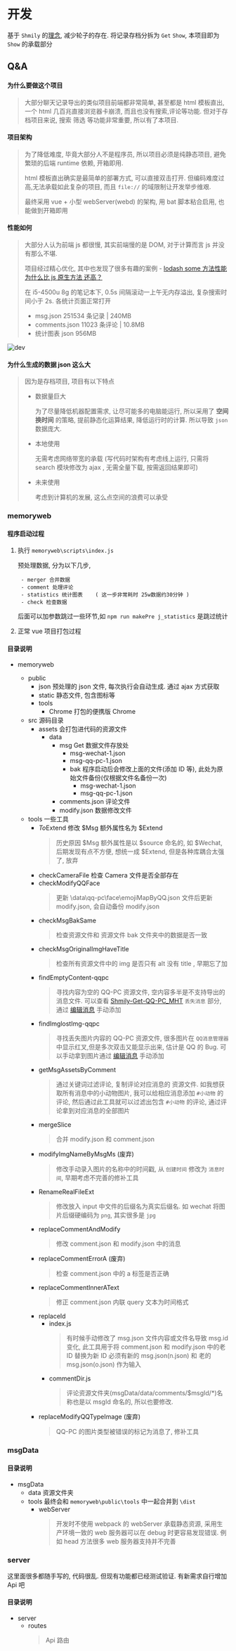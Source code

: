# 开发

基于 `Shmily` 的[理念](https://lqzh.me/Shmily/guide/concept.html), 减少轮子的存在. 将记录存档分拆为 `Get` `Show`, 本项目即为 `Show` 的承载部分

## Q&A

#### 为什么要做这个项目

> 大部分聊天记录导出的类似项目前端都非常简单, 甚至都是 html 模板直出, 一个 html 几百兆直接浏览器卡崩溃, 而且也没有搜索,评论等功能. 但对于存档项目来说, 搜索 筛选 等功能非常重要, 所以有了本项目.

#### 项目架构

> 为了降低难度, 毕竟大部分人不是程序员, 所以项目必须是纯静态项目, 避免繁琐的后端 runtime 依赖, 开箱即用.
>
> html 模板直出确实是最简单的部署方式, 可以直接双击打开. 但编码难度过高,无法承载如此复杂的项目, 而且 `file://` 的域限制让开发举步维艰.
>
> 最终采用 vue + 小型 webServer(webd) 的架构, 用 bat 脚本粘合启用, 也能做到开箱即用

#### 性能如何

> 大部分人认为前端 js 都很慢, 其实前端慢的是 DOM, 对于计算而言 js 并没有那么不堪.
>
> 项目经过精心优化, 其中也发现了很多有趣的案例 - [lodash some 方法性能为什么比 js 原生方法 还高？](https://v2ex.com/t/870035)
>
> 在 i5-4500u 8g 的笔记本下, 0.5s 间隔滚动一上午无内存溢出, 复杂搜索时间小于 2s. 各统计页面正常打开
>
> -   msg.json 251534 条记录 | 240MB
> -   comments.json 11023 条评论 | 10.8MB
> -   统计图表 json 956MB

![dev](./assets/dev-1.png)

#### 为什么生成的数据 json 这么大

> 因为是存档项目, 项目有以下特点
>
> -   数据量巨大
>
>     为了尽量降低机器配置需求, 让尽可能多的电脑能运行, 所以采用了 **空间换时间** 的策略, 提前静态化运算结果, 降低运行时的计算. 所以导致 `json` 数据庞大.
>
> -   本地使用
>
>     无需考虑网络带宽的承载
>     (写代码时架构有考虑线上运行, 只需将 search 模块修改为 ajax , 无需全量下载, 按需返回结果即可)
>
> -   未来使用
>
>     考虑到计算机的发展, 这么点空间的浪费可以承受

### memoryweb

#### 程序启动过程

1.  执行 `memoryweb\scripts\index.js`

    预处理数据, 分为以下几步,

         - merger 合并数据
         - comment 处理评论
         - statistics 统计图表    ( 这一步非常耗时 25w数据约30分钟 )
         - check 检查数据

    后面可以加参数跳过一些环节,如 `npm run makePre j_statistics` 是跳过统计

2.  正常 vue 项目打包过程

#### 目录说明

-   memoryweb

    -   public
        -   json 预处理的 json 文件, 每次执行会自动生成. 通过 ajax 方式获取
        -   static 静态文件, 包含图标等
        -   tools
            -   Chrome 打包的便携版 Chrome
    -   src 源码目录
        -   assets 会打包进代码的资源文件
            -   data
                -   msg Get 数据文件存放处
                    -   msg-wechat-1.json
                    -   msg-qq-pc-1.json
                    -   bak 程序启动后会修改上面的文件(添加 ID 等), 此处为原始文件备份(仅根据文件名备份一次)
                        -   msg-wechat-1.json
                        -   msg-qq-pc-1.json
                -   comments.json 评论文件
                -   modify.json 数据修改文件
    -   tools 一些工具
        -   $To$Extend 修改 $Msg 额外属性名为 $Extend
            > 历史原因 $Msg 额外属性是以 $source 命名的, 如 $Wechat, 后期发现有点不方便, 想统一成 $Extend, 但是各种库耦合太强了, 放弃
        -   checkCameraFile 检查 Camera 文件是否全部存在
        -   checkModifyQQFace
            > 更新 \data\qq-pc\face\emojiMapByQQ.json 文件后更新 modify.json, 会自动备份 modify.json
        -   checkMsgBakSame
            > 检查资源文件和 资源文件 bak 文件夹中的数据是否一致
        -   checkMsgOriginalImgHaveTitle
            > 检查所有资源文件中的 img 是否只有 alt 没有 title , 早期忘了加
        -   findEmptyContent-qqpc
            > 寻找内容为空的 QQ-PC 资源文件, 空内容多半是不支持导出的消息文件. 可以查看 [Shmily-Get-QQ-PC_MHT](https://github.com/lqzhgood/Shmily-Get-QQ-PC_MHT) `丢失消息` 部分, 通过 [编辑消息](../docs/modify-msg.md) 手动添加
        -   findImglostImg-qqpc
            > 寻找丢失图片内容的 QQ-PC 资源文件, 很多图片在 `QQ消息管理器` 中显示红叉,但是多次双击又能显示出来, 估计是 QQ 的 Bug. 可以手动拿到图片通过 [编辑消息](../docs/modify-msg.md) 手动添加
        -   getMsgAssetsByComment
            > 通过关键词过滤评论, 复制评论对应消息的 资源文件. 如我想获取所有消息中的小动物图片, 我可以给相应消息添加 `#小动物` 的评论, 然后通过此工具就可以过滤出包含 `#小动物` 的评论, 通过评论拿到对应消息的全部图片
        -   mergeSlice
            > 合并 modify.json 和 comment.json
        -   modifyImgNameByMsgMs (废弃)
            > 修改手动录入图片的名称中的时间戳, 从 `创建时间` 修改为 `消息时间`, 早期考虑不完善的修补工具
        -   RenameRealFileExt
            > 修改放入 input 中文件的后缀名为真实后缀名. 如 wechat 将图片后缀硬编码为 `png`, 其实很多是 `jpg`
        -   replaceCommentAndModify
            > 修改 comment.json 和 modify.json 中的消息
        -   replaceCommentErrorA (废弃)
            > 检查 comment.json 中的 a 标签是否正确
        -   replaceCommentInnerAText
            > 修正 comment.json 内联 query 文本为时间格式
        -   replaceId
            -   index.js
                > 有时候手动修改了 msg.json 文件内容或文件名导致 msg.id 变化, 此工具用于将 comment.json 和 modify.json 中的老 ID 替换为新 ID
                > 必须有新的 msg.json(n.json) 和 老的 msg.json(o.json) 作为输入
            -   commentDir.js
                > 评论资源文件夹(msgData/data/comments/$msgId/\*)名称也是以 msgId 命名的, 所以也要修改.
        -   replaceModifyQQTypeImage (废弃)
            > QQ-PC 的图片类型被错误的标记为消息了, 修补工具

### msgData

#### 目录说明

-   msgData
    -   data 资源文件夹
    -   tools 最终会和 `memoryweb\public\tools` 中一起合并到 `\dist`
        -   webServer
            > 开发时不使用 webpack 的 webServer 承载静态资源, 采用生产环境一致的 web 服务器可以在 debug 时更容易发现错误. 例如 head 方法很多 web 服务器支持并不完善

### server

这里面很多都随手写的, 代码很乱. 但现有功能都已经测试验证. 有新需求自行增加 Api 吧

#### 目录说明

-   server
    -   routes
        > Api 路由
